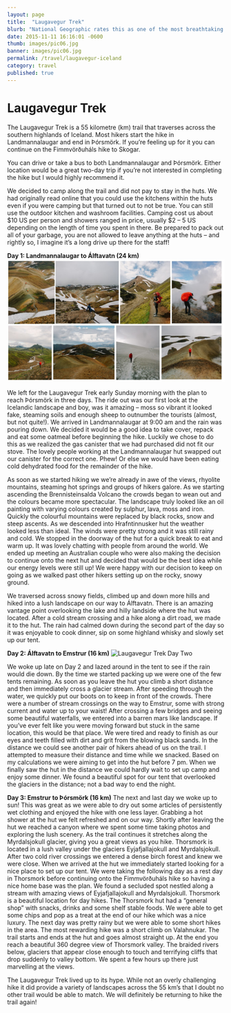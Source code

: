 ```yaml
---
layout: page
title:  "Laugavegur Trek"
blurb: "National Geographic rates this as one of the most breathtaking hikes in the world. We agree!"
date: 2015-11-11 16:16:01 -0600
thumb: images/pic06.jpg
banner: images/pic06.jpg
permalink: /travel/laugavegur-iceland
category: travel
published: true
---
```


# Laugavegur Trek

The Laugavegur Trek is a 55 kilometre (km) trail that traverses across the southern highlands of Iceland. Most hikers start the hike in Landmannalaugar and end in Þórsmörk. If you’re feeling up for it you can continue on the Fimmvörðuháls hike  to Skogar.

You can drive or take a bus to both Landmannalaugar and Þórsmörk. Either location would be a great two-day trip if you’re not interested in completing the hike but I would highly recommend it.

We decided to camp along the trail and did not pay to stay in the huts. We had originally read online that you could use the kitchens within the huts even if you were camping but that turned out to not be true. You can still use the outdoor kitchen and washroom facilities. Camping cost us about $10 US per person and showers ranged in price, usually $2 – 5 US depending on the length of time you spent in there. Be prepared to pack out all of your garbage, you are not allowed to leave anything at the huts – and rightly so, I imagine it’s a long drive up there for the staff!

**Day 1: Landmannalaugar to Álftavatn (24 km)**
![Laugavegur Trek Day One](\images\laugavegur_trek\hike1.jpg)

We left for the Laugavegur Trek early Sunday morning with the plan to reach Þórsmörk in three days.  The ride out was our first look at the Icelandic landscape and boy, was it amazing – moss so vibrant it looked fake, steaming soils and enough sheep to outnumber the tourists (almost, but not quite!). We arrived in Landmannalaugar at 9:00 am and the rain was pouring down. We decided it would be a good idea to take cover, repack and eat some oatmeal before beginning the hike. Luckily we chose to do this as we realized the gas canister that we had purchased did not fit our stove. The lovely people working at the Landmannalaugar hut swapped out our canister for the correct one. Phew! Or else we would have been eating cold dehydrated food for the remainder of the hike.

As soon as we started hiking we we’re already in awe of the views, rhyolite mountains, steaming hot springs and groups of hikers galore. As we starting ascending the Brennisteinsalda Volcano the crowds began to wean out and the colours became more spectacular. The landscape truly looked like an oil painting with varying colours created by sulphur, lava, moss and iron. Quickly the colourful mountains were replaced by black rocks, snow and steep ascents. As we descended into Hrafntinnusker hut the weather looked less than ideal. The winds were pretty strong and it was still rainy and cold. We stopped in the doorway of the hut for a quick break to eat and warm up. It was lovely chatting with people from around the world. We ended up meeting an Australian couple who were also making the decision to continue onto the next hut and decided that would be the best idea while our energy levels were still up! We were happy with our decision to keep on going as we walked past other hikers setting up on the rocky, snowy ground.

We traversed across snowy fields, climbed up and down more hills and hiked into a lush landscape on our way to Álftavatn. There is an amazing vantage point overlooking the lake and hilly landside where the hut was located. After a cold stream crossing and a hike along a dirt road, we made it to the hut. The rain had calmed down during the second part of the day so it was enjoyable to cook dinner, sip on some highland whisky and slowly set up our tent.  

**Day 2: Álftavatn to Emstrur (16 km)**
![Laugavegur Trek Day Two](\images\laugavegur_trek\hike2.jpg)

We woke up late on Day 2 and lazed around in the tent to see if the rain would die down. By the time we started packing up we were one of the few tents remaining. As soon as you leave the hut you climb a short distance and then immediately cross a glacier stream. After speeding through the water, we quickly put our boots on to keep in front of the crowds. There were a number of stream crossings on the way to Emstrur, some with strong current and water up to your waist! After crossing a few bridges and seeing some beautiful waterfalls, we entered into a barren mars like landscape. If you’ve ever felt like you were moving forward but stuck in the same location, this would be that place. We were tired and ready to finish as our eyes and teeth filled with dirt and grit from the blowing black sands. In the distance we could see another pair of hikers ahead of us on the trail. I attempted to measure their distance and time while we snacked. Based on my calculations we were aiming to get into the hut before 7 pm. When we finally saw the hut in the distance we could hardly wait to set up camp and enjoy some dinner.  We found a beautiful spot for our tent that overlooked the glaciers in the distance; not a bad way to end the night.

**Day 3: Emstrur to Þórsmörk (16 km)**
The next and last day we woke up to sun! This was great as we were able to dry out some articles of persistently wet clothing and enjoyed the hike with one less layer. Grabbing a hot shower at the hut we felt refreshed and on our way. Shortly after leaving the hut we reached a canyon where we spent some time taking photos and exploring the lush scenery. As the trail continues it stretches along the Myrdalsjokull glacier, giving you a great views as you hike. Thorsmork is located in a lush valley under the glaciers Eyjafjallajokull and Myrdalsjokull. After two cold river crossings we entered a dense birch forest and knew we were close. When we arrived at the hut we immediately started looking for a nice place to set up our tent. We were taking the following day as a rest day in Thorsmork before continuing onto the Fimmvörðuháls hike so having a nice home base was the plan. We found a secluded spot nestled along a stream with amazing views of Eyjafjallajokull and Myrdalsjokull. Thorsmork is a beautiful location for day hikes. The Thorsmork hut had a “general shop” with snacks, drinks and some shelf stable foods. We were able to get some chips and pop as a treat at the end of our hike which was a nice luxury. The next day was pretty rainy but we were able to some short hikes in the area. The most rewarding hike was a short climb on Valahnukar. The trail starts and ends at the hut and goes almost straight up. At the end you reach a beautiful 360 degree view of Thorsmork valley. The braided rivers below, glaciers that appear close enough to touch and terrifying cliffs that drop suddenly to valley bottom. We spent a few hours up there just marvelling at the views.

The Laugavegur Trek lived up to its hype. While not an overly challenging hike it did provide a variety of landscapes across the 55 km’s that I doubt no other trail would be able to match. We will definitely be returning to hike the trail again!  
